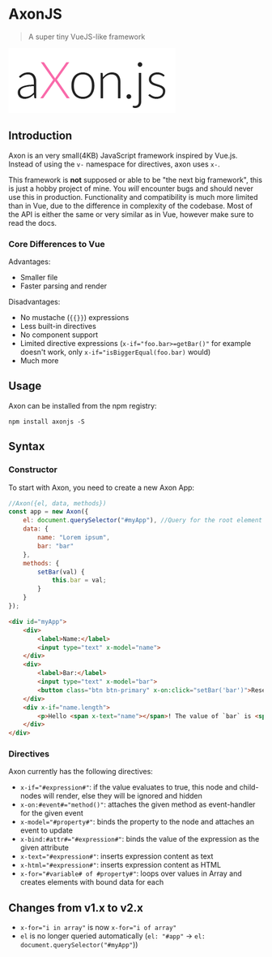 # AxonJS

> A super tiny VueJS-like framework

![AxonJS](./logo.png)

## Introduction

Axon is an very small(4KB) JavaScript framework inspired by Vue.js.
Instead of using the `v-` namespace for directives, axon uses `x-`.

This framework is **not** supposed or able to be "the next big framework", this is just a hobby project of mine.
You _will_ encounter bugs and should never use this in production.
Functionality and compatibility is much more limited than in Vue, due to the difference in complexity of the codebase.
Most of the API is either the same or very similar as in Vue, however make sure to read the docs.

### Core Differences to Vue

Advantages:

+ Smaller file
+ Faster parsing and render

Disadvantages:

+ No mustache (`{{}}`) expressions
+ Less built-in directives
+ No component support
+ Limited directive expressions (`x-if="foo.bar>=getBar()"` for example doesn't work, only `x-if="isBiggerEqual(foo.bar)` would)
+ Much more

## Usage

Axon can be installed from the npm registry:

```shell
npm install axonjs -S
```

## Syntax

### Constructor

To start with Axon, you need to create a new Axon App:

```javascript
//Axon({el, data, methods})
const app = new Axon({
    el: document.querySelector("#myApp"), //Query for the root element
    data: {
        name: "Lorem ipsum",
        bar: "bar"
    },
    methods: {
        setBar(val) {
            this.bar = val;
        }
    }
});
```

```html
<div id="myApp">
    <div>
        <label>Name:</label>
        <input type="text" x-model="name">
    </div>
    <div>
        <label>Bar:</label>
        <input type="text" x-model="bar">
        <button class="btn btn-primary" x-on:click="setBar('bar')">Reset Bar</button>
    </div>
    <div x-if="name.length">
        <p>Hello <span x-text="name"></span>! The value of `bar` is <span x-text="bar"></span></p>
    </div>
</div>
```

### Directives

Axon currently has the following directives:

+ `x-if="#expression#"`: if the value evaluates to true, this node and child-nodes will render, else they will be ignored and hidden
+ `x-on:#event#="method()"`: attaches the given method as event-handler for the given event
+ `x-model="#property#"`: binds the property to the node and attaches an event to update
+ `x-bind:#attr#="#expression#"`: binds the value of the expression as the given attribute
+ `x-text="#expression#"`: inserts expression content as text
+ `x-html="#expression#"`: inserts expression content as HTML
+ `x-for="#variable# of #property#"`: loops over values in Array and creates elements with bound data for each

## Changes from v1.x to v2.x

+ `x-for="i in array"` is now `x-for="i of array"`
+ `el` is no longer queried automatically (`el: "#app"` ->  `el: document.querySelector("#myApp"`))
